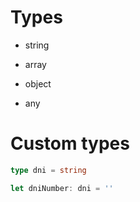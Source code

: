# Types

- string

- array

- object

- any

# Custom types

```typescript
type dni = string

let dniNumber: dni = ''

```
